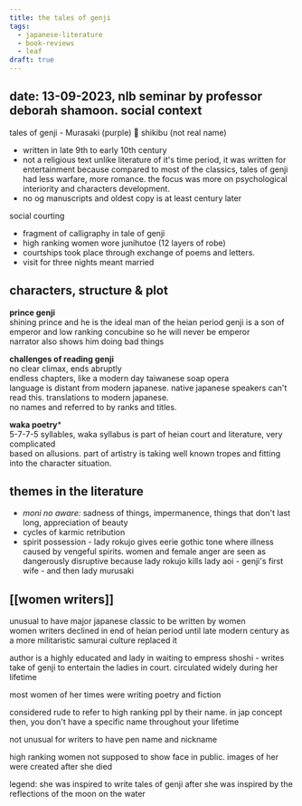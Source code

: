 ```yaml
---
title: the tales of genji
tags:
  - japanese-literature
  - book-reviews
  - leaf
draft: true
---
```

date: 13-09-2023, nlb seminar by professor deborah shamoon. 
social context
---

tales of genji - Murasaki (purple) 💜 shikibu (not real name)  
- written in late 9th to early 10th century  
- not a religious text unlike literature of it's time period, it was written for entertainment because compared to most of the classics, tales of genji had less warfare, more romance. the focus was more on psychological interiority and characters development.
- no og manuscripts and oldest copy is at least century later  


social courting
- fragment of calligraphy in tale of genji  
- high ranking women wore junihutoe (12 layers of robe)    
- courtships took place through exchange of poems and letters.  
- visit for three nights meant married  


characters, structure & plot 
---
**prince genji**  
shining prince and he is the ideal man of the heian period 
genji is a son of emperor and low ranking concubine so he will never be emperor  
narrator also shows him doing bad things  
  
**challenges of reading genji**  
no clear climax, ends abruptly  
endless chapters, like a modern day taiwanese soap opera   
language is distant from modern japanese. native japanese speakers can't read this. translations to modern japanese.  
no names and referred to by ranks and titles.  
  
**waka poetry***  
5-7-7-5 syllables, waka syllabus is part of heian court and literature, very complicated  
based on allusions. part of artistry is taking well known tropes and fitting into the character situation.  

**themes in the literature** 
---
- *moni no aware:* sadness of things, impermanence, things that don't last long, appreciation of beauty  
- cycles of karmic retribution  
- spirit possession - lady rokujo gives eerie gothic tone where illness caused by vengeful spirits. women and female anger are seen as dangerously disruptive  because lady rokujo kills lady aoi - genji's first wife - and then lady murusaki  

**[[women writers]]**  
---
unusual to have major japanese classic to be written by women  
women writers declined in end of heian period until late modern century as a more militaristic samurai culture replaced it

author is a highly educated and lady in waiting to empress shoshi - writes take of genji to entertain the ladies in court. circulated widely during her lifetime  
  
most women of her times were writing poetry and fiction  
  
considered rude to refer to high ranking ppl by their name. in jap concept then, you don't have a specific name throughout your lifetime  
  
not unusual for writers to have pen name and nickname  
  
high ranking women not supposed to show face in public. images of her were created after she died  
  
legend: she was inspired to write tales of genji after she was inspired by the reflections of the moon on the water  